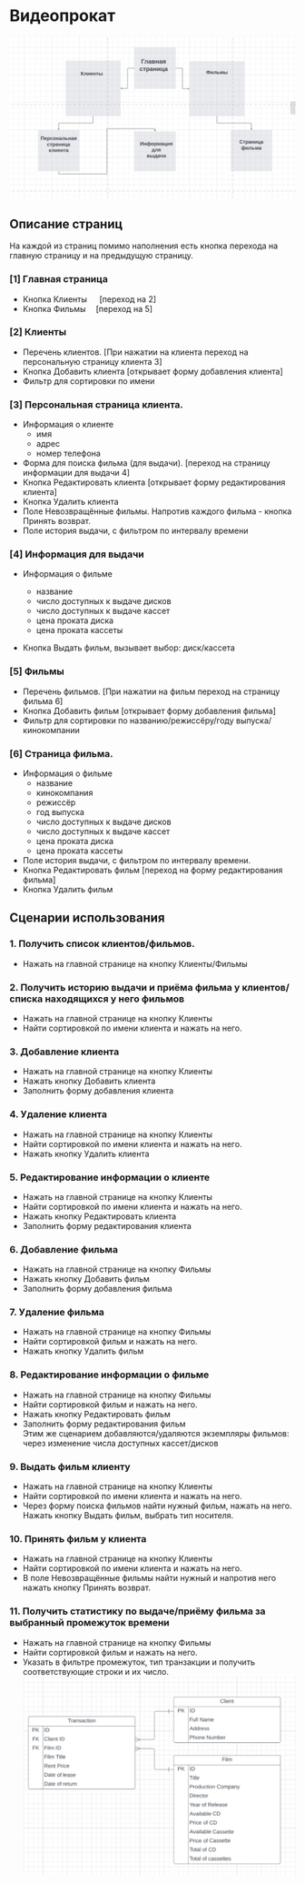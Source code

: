 # Видеопрокат
![alt text](https://github.com/RychRych/Web-prac/blob/main/info/Navigation_scheme.jpg?raw=true)
## Описание страниц
На каждой из страниц помимо наполнения есть кнопка перехода на главную страницу и на предыдущую страницу. <br />
### [1] Главная страница
* Кнопка Клиенты &emsp; [переход на 2] <br />
* Кнопка Фильмы &emsp;[переход на 5] <br />

### [2] Клиенты
* Перечень клиентов. [При нажатии на клиента переход на персональную страницу клиента 3] <br />
* Кнопка Добавить клиента [открывает форму добавления клиента] <br />
* Фильтр для сортировки по имени <br />

### [3] Персональная страница клиента. <br />
* Информация о клиенте <br />
  * имя  <br />
  * адрес  <br />
  * номер телефона <br />
* Форма для поиска фильма (для выдачи). [переход на страницу информации для выдачи 4] <br />
* Кнопка Редактировать клиента [открывает форму редактирования клиента] <br />
* Кнопка Удалить клиента <br />
*	Поле Невозвращённые фильмы. Напротив каждого фильма - кнопка Принять возврат. <br />
*	Поле история выдачи, с фильтром по интервалу времени  <br />

### [4] Информация для выдачи  <br />
 * Информация о фильме <br />
   * название <br />
   * число доступных к выдаче дисков<br />
   * число доступных к выдаче кассет<br />
   * цена проката диска<br />
   * цена проката кассеты<br />

* Кнопка Выдать фильм, вызывает выбор: диск/кассета<br />

 
### [5] Фильмы <br />
* Перечень фильмов. [При нажатии на фильм переход на страницу фильма 6] <br />
* Кнопка Добавить фильм [открывает форму добавления фильма] <br />
* Фильтр для сортировки по названию/режиссёру/году выпуска/кинокомпании <br />

### [6] Страница фильма. <br />
 * Информация о фильме
   * название
   * кинокомпания
   * режиссёр
   * год выпуска
   * число доступных к выдаче дисков
   * число доступных к выдаче кассет
   * цена проката диска
   * цена проката кассеты
* Поле история выдачи, с фильтром по интервалу времени.
* Кнопка Редактировать фильм [переход на форму редактирования фильма] <br />
* Кнопка Удалить фильм <br />


## Сценарии использования
### 1. Получить список клиентов/фильмов.<br />
* Нажать на главной странице на кнопку Клиенты/Фильмы <br />
### 2. Получить историю выдачи и приёма фильма у клиентов/списка находящихся у него фильмов<br />
* Нажать на главной странице на кнопку Клиенты <br />
* Найти сортировкой по имени клиента и нажать на него. <br />

### 3. Добавление клиента <br />
* Нажать на главной странице на кнопку Клиенты <br />
* Нажать кнопку Добавить клиента <br />
* Заполнить форму добавления клиента <br />

### 4. Удаление клиента <br />
* Нажать на главной странице на кнопку Клиенты <br />
* Найти сортировкой по имени клиента и нажать на него. <br />
* Нажать кнопку Удалить клиента <br />

### 5. Редактирование информации о клиенте <br />
* Нажать на главной странице на кнопку Клиенты <br />
* Найти сортировкой по имени клиента и нажать на него. <br />
* Нажать кнопку Редактировать клиента <br />
* Заполнить форму редактирования клиента <br />

### 6. Добавление фильма <br />
* Нажать на главной странице на кнопку Фильмы <br />
* Нажать кнопку Добавить фильм <br />
* Заполнить форму добавления фильма <br />

### 7. Удаление фильма <br />
* Нажать на главной странице на кнопку Фильмы <br />
* Найти сортировкой фильм и нажать на него. <br />
* Нажать кнопку Удалить фильм <br />

### 8. Редактирование информации о фильме <br />
* Нажать на главной странице на кнопку Фильмы <br />
* Найти сортировкой фильм и нажать на него. <br />
* Нажать кнопку Редактировать фильм <br />
* Заполнить форму редактирования фильм <br />
Этим же сценарием добавляются/удаляются экземпляры фильмов: через изменение числа доступных кассет/дисков<br />

### 9. Выдать фильм клиенту <br />
* Нажать на главной странице на кнопку Клиенты <br />
* Найти сортировкой по имени клиента и нажать на него. <br />
* Через форму поиска фильмов найти нужный фильм, нажать на него. Нажать кнопку Выдать фильм, выбрать тип носителя.<br />
### 10. Принять фильм у клиента <br />
* Нажать на главной странице на кнопку Клиенты <br />
* Найти сортировкой по имени клиента и нажать на него. <br />
* В поле Невозвращённые фильмы найти нужный и напротив него нажать кнопку Принять возврат.
### 11. Получить статистику по выдаче/приёму фильма за выбранный промежуток времени <br />
* Нажать на главной странице на кнопку Фильмы <br />
* Найти сортировкой фильм и нажать на него. <br />
* Указать в фильтре промежуток, тип транзакции и получить соответствующие строки и их число. <br />
![alt text](https://github.com/RychRych/Web-prac/blob/main/info/DB_scheme.jpg?raw=true)
